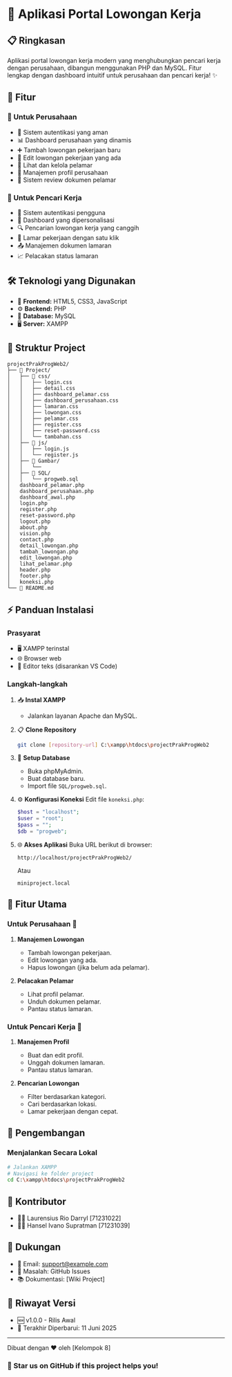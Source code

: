 # 🚀 Aplikasi Portal Lowongan Kerja

## 📋 Ringkasan
Aplikasi portal lowongan kerja modern yang menghubungkan pencari kerja dengan perusahaan, dibangun menggunakan PHP dan MySQL. Fitur lengkap dengan dashboard intuitif untuk perusahaan dan pencari kerja! ✨

## 🎯 Fitur

### 💼 Untuk Perusahaan
- 🔐 Sistem autentikasi yang aman
- 📊 Dashboard perusahaan yang dinamis
- ➕ Tambah lowongan pekerjaan baru
- 📝 Edit lowongan pekerjaan yang ada
- 👥 Lihat dan kelola pelamar
- 🏢 Manajemen profil perusahaan
- 📑 Sistem review dokumen pelamar

### 👤 Untuk Pencari Kerja
- 🔑 Sistem autentikasi pengguna
- 🎯 Dashboard yang dipersonalisasi
- 🔍 Pencarian lowongan kerja yang canggih
- 📨 Lamar pekerjaan dengan satu klik
- 📤 Manajemen dokumen lamaran
- 📈 Pelacakan status lamaran

## 🛠️ Teknologi yang Digunakan
- 🎨 **Frontend:** HTML5, CSS3, JavaScript
- ⚙️ **Backend:** PHP
- 💾 **Database:** MySQL
- 🖥️ **Server:** XAMPP

## 📁 Struktur Project
```
projectPrakProgWeb2/
├── 📂 Project/
│   ├── 📂 css/
│   │   ├── login.css
│   │   ├── detail.css
│   │   ├── dashboard_pelamar.css
│   │   ├── dashboard_perusahaan.css
│   │   ├── lamaran.css
│   │   ├── lowongan.css
│   │   ├── pelamar.css
│   │   ├── register.css
│   │   ├── reset-password.css
│   │   └── tambahan.css
│   ├── 📂 js/
│   │   ├── login.js
│   │   └── register.js
│   ├── 📂 Gambar/
│   │   └── 
│   ├── 📂 SQL/
│   │   └── progweb.sql
│   dashboard_pelamar.php
│   dashboard_perusahaan.php
│   dashboard_awal.php
│   login.php
│   register.php
│   reset-password.php
│   logout.php
│   about.php
│   vision.php
│   contact.php
│   detail_lowongan.php
│   tambah_lowongan.php
│   edit_lowongan.php
│   lihat_pelamar.php
│   header.php
│   footer.php
│   koneksi.php
└── 📝 README.md
```

## ⚡ Panduan Instalasi

### Prasyarat
- 🖥️ XAMPP terinstal
- 🌐 Browser web
- 📝 Editor teks (disarankan VS Code)

### Langkah-langkah
1. 📥 **Instal XAMPP**
   - Jalankan layanan Apache dan MySQL.

2. 📋 **Clone Repository**
   ```bash
   git clone [repository-url] C:\xampp\htdocs\projectPrakProgWeb2
   ```

3. 💾 **Setup Database**
   - Buka phpMyAdmin.
   - Buat database baru.
   - Import file `SQL/progweb.sql`.

4. ⚙️ **Konfigurasi Koneksi**
   Edit file `koneksi.php`:
   ```php
   $host = "localhost";
   $user = "root";
   $pass = "";
   $db = "progweb";
   ```

5. 🌐 **Akses Aplikasi**
   Buka URL berikut di browser:
   ```
   http://localhost/projectPrakProgWeb2/
   ```

   Atau
   ```
   miniproject.local
   ```

## 📱 Fitur Utama

### Untuk Perusahaan 🏢
1. **Manajemen Lowongan**
   - Tambah lowongan pekerjaan.
   - Edit lowongan yang ada.
   - Hapus lowongan (jika belum ada pelamar).

2. **Pelacakan Pelamar**
   - Lihat profil pelamar.
   - Unduh dokumen pelamar.
   - Pantau status lamaran.

### Untuk Pencari Kerja 👤
1. **Manajemen Profil**
   - Buat dan edit profil.
   - Unggah dokumen lamaran.
   - Pantau status lamaran.

2. **Pencarian Lowongan**
   - Filter berdasarkan kategori.
   - Cari berdasarkan lokasi.
   - Lamar pekerjaan dengan cepat.

## 🔧 Pengembangan

### Menjalankan Secara Lokal
```bash
# Jalankan XAMPP
# Navigasi ke folder project
cd C:\xampp\htdocs\projectPrakProgWeb2
```

## 👥 Kontributor
- 👨‍💻 Laurensius Rio Darryl [71231022]
- 👩‍💻 Hansel Ivano Supratman [71231039]

## 🤝 Dukungan
- 📧 Email: support@example.com
- 💬 Masalah: GitHub Issues
- 📚 Dokumentasi: [Wiki Project]

## 🔄 Riwayat Versi
- 🆕 v1.0.0 - Rilis Awal
- 📅 Terakhir Diperbarui: 11 Juni 2025

---
Dibuat dengan ❤️ oleh [Kelompok 8]

### 🌟 Star us on GitHub if this project helps you!
